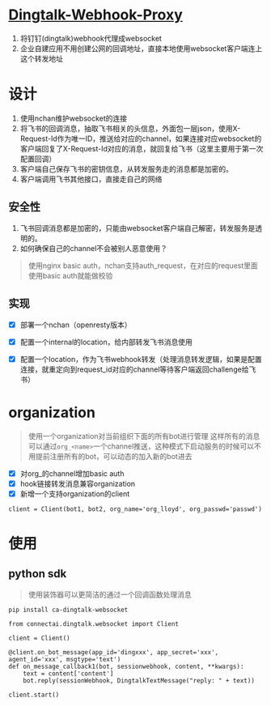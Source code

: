 # [Dingtalk-Webhook-Proxy](https://github.com/ConnectAI-E/Feishu-Webhook-Proxy/tree/dingding)

1. 将钉钉(dingtalk)webhook代理成websocket
2. 企业自建应用不用创建公网的回调地址，直接本地使用websocket客户端连上这个转发地址


# 设计
1. 使用nchan维护websocket的连接
2. 将飞书的回调消息，抽取飞书相关的头信息，外面包一层json，使用X-Request-Id作为唯一ID，推送给对应的channel，如果连接对应websocket的客户端回复了X-Request-Id对应的消息，就回复给飞书（这里主要用于第一次配置回调）
3. 客户端自己保存飞书的密钥信息，从转发服务走的消息都是加密的。
4. 客户端调用飞书其他接口，直接走自己的网络

## 安全性
1. 飞书回调消息都是加密的，只能由websocket客户端自己解密，转发服务是透明的。
2. 如何确保自己的channel不会被别人恶意使用？
> 使用nginx basic auth，nchan支持auth_request，在对应的request里面使用basic auth就能做校验


## 实现
- [x] 部署一个nchan（openresty版本）
- [x] 配置一个internal的location，给内部转发飞书消息使用
- [x] 配置一个location，作为飞书webhook转发（处理消息转发逻辑，如果是配置连接，就重定向到request_id对应的channel等待客户端返回challenge给飞书）


# organization
> 使用一个organization对当前组织下面的所有bot进行管理
> 这样所有的消息可以通过`org_<name>`一个channel推送，这种模式下启动服务的时候可以不用提前注册所有的bot，可以动态的加入新的bot进去
- [x] 对org_<name>的channel增加basic auth
- [x] hook链接转发消息兼容organization
- [x] 新增一个支持organization的client

```
client = Client(bot1, bot2, org_name='org_lloyd', org_passwd='passwd')
```


# 使用

## python sdk
> 使用装饰器可以更简洁的通过一个回调函数处理消息
```
pip install ca-dingtalk-websocket

from connectai.dingtalk.websocket import Client

client = Client()

@client.on_bot_message(app_id='dingxxx', app_secret='xxx', agent_id='xxx', msgtype='text')
def on_message_callback1(bot, sessionwebhook, content, **kwargs):
    text = content['content']
    bot.reply(sessionWebhook, DingtalkTextMessage("reply: " + text))

client.start()
```
